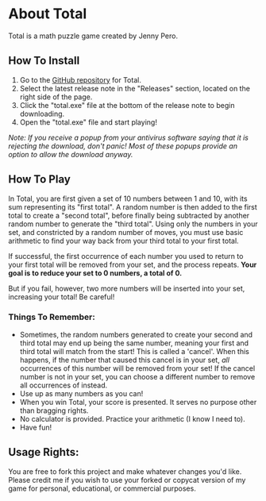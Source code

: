 # About Total

Total is a math puzzle game created by Jenny Pero.

## How To Install
1. Go to the [GitHub repository](https://github.com/jennycpero/Total) for Total.
2. Select the latest release note in the "Releases" section, located on the right side of the page.
3. Click the "total.exe" file at the bottom of the release note to begin downloading.
4. Open the "total.exe" file and start playing!

*Note: If you receive a popup from your antivirus software saying that it is rejecting the download, don't panic! Most of these popups provide an option to allow the download anyway.*

## How To Play
In Total, you are first given a set of 10 numbers between 1 and 10, with its sum representing its "first total". A random number is then added to the first total to create a "second total", before finally being subtracted by another random number to generate the "third total". Using only the numbers in your set, and constricted by a random number of moves, you must use basic arithmetic to find your way back from your third total to your first total. 

If successful, the first occurrence of each number you used to return to your first total will be removed from your set, and the process repeats. **Your goal is to reduce your set to 0 numbers, a total of 0.**

But if you fail, however, two more numbers will be inserted into your set, increasing your total! Be careful!

### Things To Remember:
- Sometimes, the random numbers generated to create your second and third total may end up being the same number, meaning your first and third total will match from the start! This is called a 'cancel'. When this happens, if the number that caused this cancel is in your set, *all* occurrences of this number will be removed from your set! If the cancel number is not in your set, you can choose a different number to remove all occurrences of instead. 
- Use up as many numbers as you can!
- When you win Total, your score is presented. It serves no purpose other than bragging rights.
- No calculator is provided. Practice your arithmetic (I know I need to).
- Have fun!

## Usage Rights:
You are free to fork this project and make whatever changes you'd like. Please credit me if you wish to use your forked or copycat version of my game for personal, educational, or commercial purposes.

